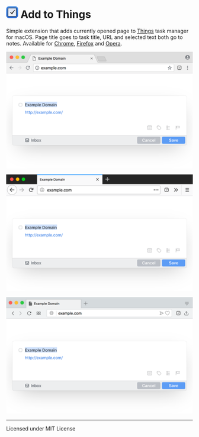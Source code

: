 # <img src="images/icon-64.png" width="32" height="32" align="baseline" alt="Add to Things logo"> Add to Things

Simple extension that adds currently opened page to [Things](http://culturedcode.com/things/) task manager for macOS. Page title goes to task title, URL and selected text both go to notes. Available for [Chrome](https://chrome.google.com/webstore/detail/add-to-things/bfbgliglkhckblibeiojndpncmahbmpo), [Firefox](https://addons.mozilla.org/en-US/firefox/addon/add-2-things/) and [Opera](https://addons.opera.com/en/extensions/details/add-to-things/).

![Add to Things in Chrome](pictures/chrome.png)

![Add to Things in Firefox](pictures/firefox.png)

![Add to Things in Opera](pictures/opera.png)

---
Licensed under MIT License
